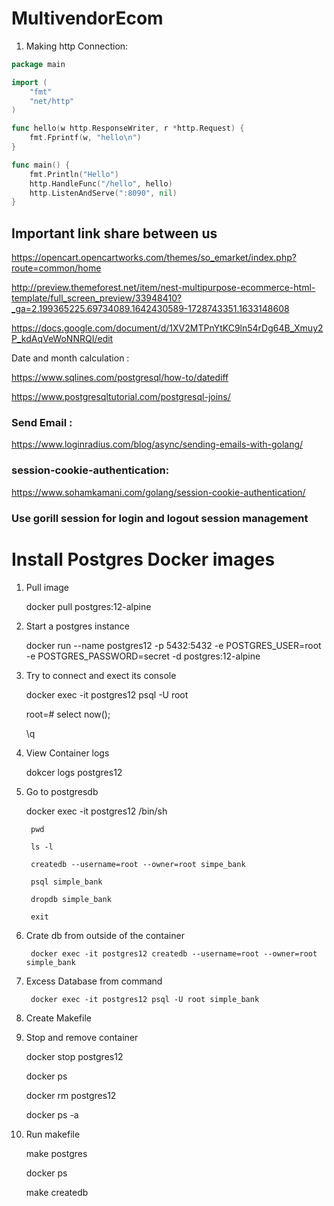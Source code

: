 # MultivendorEcom

1. Making http Connection:
```go
package main

import (
	"fmt"
	"net/http"
)

func hello(w http.ResponseWriter, r *http.Request) {
	fmt.Fprintf(w, "hello\n")
}

func main() {
	fmt.Println("Hello")
	http.HandleFunc("/hello", hello)
	http.ListenAndServe(":8090", nil)
}
```

## Important link share between us

https://opencart.opencartworks.com/themes/so_emarket/index.php?route=common/home

http://preview.themeforest.net/item/nest-multipurpose-ecommerce-html-template/full_screen_preview/33948410?_ga=2.199365225.69734089.1642430589-1728743351.1633148608

https://docs.google.com/document/d/1XV2MTPnYtKC9ln54rDg64B_Xmuy2P_kdAqVeWoNNRQI/edit

Date and month calculation :

https://www.sqlines.com/postgresql/how-to/datediff

https://www.postgresqltutorial.com/postgresql-joins/

### Send Email :

https://www.loginradius.com/blog/async/sending-emails-with-golang/

### session-cookie-authentication:

https://www.sohamkamani.com/golang/session-cookie-authentication/


### Use gorill session for login and logout session management
# Install Postgres Docker images

1. Pull image

    docker pull postgres:12-alpine

2. Start a postgres instance

    docker run --name postgres12 -p 5432:5432 -e POSTGRES_USER=root -e POSTGRES_PASSWORD=secret -d postgres:12-alpine

3. Try to connect and exect its console

    docker exec -it postgres12 psql -U root

    root=# select now();
    
    \q

4. View Container logs

    dokcer logs postgres12

5. Go to postgresdb

    docker exec -it postgres12 /bin/sh

        pwd

        ls -l

        createdb --username=root --owner=root simpe_bank 

        psql simple_bank

        dropdb simple_bank

        exit

6. Crate db from outside of the container

        docker exec -it postgres12 createdb --username=root --owner=root simple_bank

7. Excess Database from command

        docker exec -it postgres12 psql -U root simple_bank


8. Create Makefile

9. Stop and remove container

    docker stop postgres12

    docker ps

    docker rm postgres12

    docker ps -a

10. Run makefile

    make postgres

    docker ps

    make createdb

    